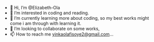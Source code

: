 - 👋 Hi, I’m @Elizabeth-Ola
- 👀 I’m interested in coding and reading.
- 🌱 I’m currently learning more about coding, so my best works might come i am through with learning it.
- 💞️ I’m looking to collaborate on some works,
- 📫 How to reach me yinkaolafisoye2@gmail.com...

<!---
Elizabeth-Ola/Elizabeth-Ola is a ✨ special ✨ repository because its `README.md` (this file) appears on your GitHub profile.
You can click the Preview link to take a look at your changes.
--->
